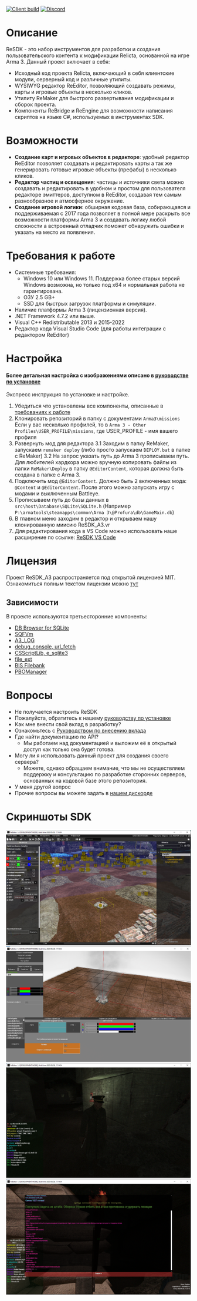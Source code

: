 [![Client build](https://img.shields.io/github/actions/workflow/status/Relicta-Team/ReSDK_A3.vr/validate.yml?branch=main&style=flat-square&logo=github&label=Client+build)](https://github.com/Relicta-Team/ReSDK_A3.vr/actions)
[![Discord](https://img.shields.io/discord/332607112503099402?style=flat-square&logo=discord&label=Discord+server)](https://discord.relicta.ru)

# Описание

ReSDK - это набор инструментов для разработки и создания пользовательского контента к модификации Relicta, основанной на игре Arma 3. Данный проект включает в себя:
* Исходный код проекта Relicta, включающий в себя клиентские модули, серверный код и различные утилиты.
* WYSIWYG редактор ReEditor, позволяющий создавать режимы, карты и игровые объекты в несколько кликов.
* Утилиту ReMaker для быстрого развертывания модификации и сборок проекта.
* Компоненты ReBridge и ReEngine для возможности написания скриптов на языке C#, используемых в инструментах SDK.

# Возможности
- **Создание карт и игровых объектов в редакторе**: удобный редактор ReEditor позволяет создавать и редактировать карты а так же генерировать готовые игровые объекты (префабы) в несколько кликов. 
- **Редактор частиц и освещения**: частицы и источники света можно создавать и редактировать в удобном и простом для пользователя редакторе эмиттеров, доступном в ReEditor, создавая тем самым разнообразное и атмосферное окружение.
- **Создание игровой логики**: обширная кодовая база, собирающаяся и поддерживаемая с 2017 года позволяет в полной мере раскрыть все возможности платформы Arma 3 и создавать логику любой сложности а встроенный отладчик поможет обнаружить ошибки и указать на место их появления.

# Требования к работе
- Системные требования:
  - Windows 10 или Windows 11. Поддержка более старых версий Windows возможна, но только под x64 и нормальная работа не гарантирована.
  - ОЗУ 2.5 GB+
  - SSD для быстрых загрузок платформы и симуляции.
- Наличие платформы Arma 3 (лицензионная версия).
- .NET Framework 4.7.2 или выше.
- Visual C++ Redistributable 2013 и 2015-2022
- Редактор кода Visual Studio Code (для работы интеграции с редактором ReEditor)


# Настройка

#### Более детальная настройка с изображениями описано в [руководстве по установке](Documentation/INSTALL_GUIDE.md)

Экспресс инструкция по установке и настройке.

1. Убедиться что установлены все компоненты, описанные в [требованиях к работе](#требования-к-работе)
2. Клонировать репозиторий в папку с документами `Arma3\missions` 
Если у вас несколько профилей, то в `Arma 3 - Other Profiles\USER_PROFILE\missions`, где USER_PROFILE - имя вашего профиля
3. Развернуть мод для редактора
  3.1 Заходим в папку ReMaker, запускаем ```remaker deploy``` (либо просто запускаем `DEPLOY.bat` в папке с ReMaker)
  3.2 На запрос указать путь до Arma 3 прописываем путь. 
  Для любителей хардкора можно вручную копировать файлы из папки `ReMaker\Deploy` в папку `@EditorContent`, которая должна быть создана в папке с Arma 3.
4. Подключить мод `@EditorContent`. Должно быть 2 включенных мода: `@Content` и `@EditorContent`. После этого можно запускать игру с модами и выключенным Battleye.
5. Прописываем путь до базы данных в `src\host\Database\SQLite\SQLite.h` (Например `P:\armatools\steamapps\common\Arma 3\@Profura\db\GameMain.db`)
6. В главном меню заходим в редактор и открываем нашу клонированную миисию ReSDK_A3.vr
7. Для редактирования кода в VS Code можно использовать наше расширение по ссылке: [ReSDK VS Code](https://marketplace.visualstudio.com/items?itemName=Yodes.resdk-vscode)

# Лицензия
Проект ReSDK_A3 распространяется под открытой лицензией MIT.
Ознакомиться полным текстом лицензии можно [тут](LICENSE)

## Зависимости
В проекте используются третьесторонние компоненты:

* [DB Browser for SQLite](https://sqlitebrowser.org/)
* [SQFVm](https://github.com/SQFvm/runtime)
* [A3_LOG](https://github.com/Arkensor/A3LOG)
* [debug_console, url_fetch](http://killzonekid.com/)
* [CSScriptLib, e_sqlite3](https://github.com/oleg-shilo/cs-script)
* [file_ext](https://github.com/Vindicta-Team/FileXT)
* [BIS Filebank](http://community.bistudio.com/wiki/FileBank)
* [PBOManager](https://github.com/winseros/PBOManager)

# Вопросы

- Не получается настроить ReSDK
 - Пожалуйста, обратитесь к нашему [руководству по установке](Documentation/INSTALL_GUIDE.md)
- Как мне внести свой вклад в разработку?
 - Ознакомьтесь с [Руководством по внесению вклада](CONTRIBUTING.md)
- Где найти документацию по API?
  - Мы работаем над документацией и выложим её в открытый доступ как только она будет готова.
- Могу ли я использовать данный проект для создания своего сервера?
  - Можете, однако обращаем внимание, что мы не осуществляем поддержку и консультацию по разработке сторонних серверов, основанных на кодовой базе этого репозитория.
- У меня другой вопрос
 - Прочие вопросы вы можете задать в [нашем дискорде](discord.relicta.ru)

# Скриншоты SDK

![screen1](Documentation/Data/reeditor_1.png)
![screen2](Documentation/Data/reeditor_2.png)
![screen3](Documentation/Data/ingame_debug_1.png)
![screen4](Documentation/Data/ingame_debug_2.png)